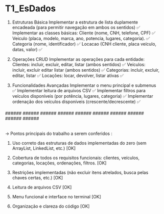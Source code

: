 # T1_EsDados

1. Estruturas Básica
Implementar a estrutura de lista duplamente encadeada (para permitir navegação em ambos os sentidos) ✅
Implementar as classes básicas:
Cliente (nome, CNH, telefone, CPF) ✅
Veiculo (placa, modelo, marca, ano, potencia, lugares, categoria). ✅
Categoria (nome, identificador) ✅
Locacao (CNH cliente, placa veículo, datas, valor) ✅

2. Operações CRUD
Implementar as operações para cada entidade:
Clientes: incluir, excluir, editar, listar (ambos sentidos) ✅
Veículos: incluir, excluir editar listar (ambos sentidos) ✅
Categorias: incluir, excluir, editar, listar ✅
Locações: locar, devolver, listar ativas ✅

3. Funcionalidades Avançadas
Implementar o menu principal e submenus ✅
Implementar leitura de arquivos CSV ✅
Implementar filtros para veículos disponíveis (por potência, lugares, categoria) ✅
Implementar ordenação dos veículos disponíveis (crescente/decrescente) ✅

###### ###### ###### ###### ###### ###### ###### ###### ###### ###### ###### ######

-> Pontos principais do trabalho a serem conferidos : 

1. Uso correto das estruturas de dados implementadas do zero (sem ArrayList, LinkedList, etc.) [OK]

2. Cobertura de todos os requisitos funcionais: clientes, veículos, categorias, locações, ordenações, filtros. [OK]

3. Restrições implementadas (não excluir itens atrelados, busca pelas chaves certas, etc.) [OK]

4. Leitura de arquivos CSV [OK]

5. Menu funcional e interface no terminal [OK]

6. Organização e clareza do código [OK]

